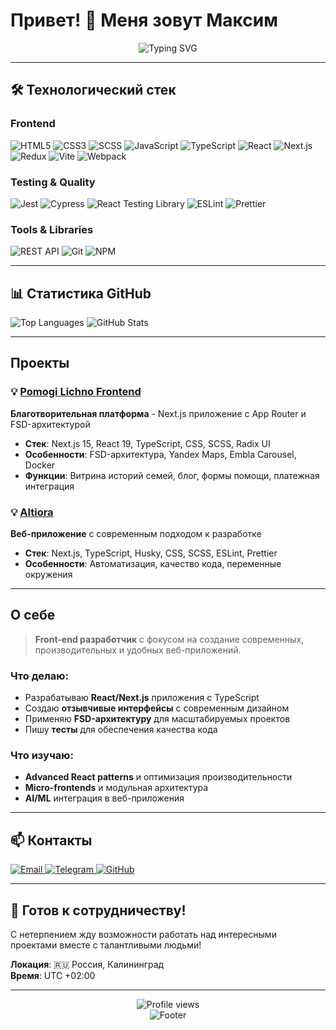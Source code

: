 # Привет! 👋 Меня зовут Максим

<div align="center">
  <img src="https://readme-typing-svg.demolab.com?font=Fira+Code&pause=1000&color=6366F1&center=true&vCenter=true&width=435&lines=Front-end+Developer;React+%26+TypeScript+Enthusiast;Creating+amazing+user+experiences" alt="Typing SVG" />
</div>

---

## 🛠️ Технологический стек

### Frontend

![HTML5](https://img.shields.io/badge/HTML5-E34F26?style=for-the-badge&logo=html5&logoColor=white)
![CSS3](https://img.shields.io/badge/CSS3-1572B6?style=for-the-badge&logo=css3&logoColor=white)
![SCSS](https://img.shields.io/badge/SCSS-CC6699?style=for-the-badge&logo=sass&logoColor=white)
![JavaScript](https://img.shields.io/badge/JavaScript-F7DF1E?style=for-the-badge&logo=javascript&logoColor=black)
![TypeScript](https://img.shields.io/badge/TypeScript-007ACC?style=for-the-badge&logo=typescript&logoColor=white)
![React](https://img.shields.io/badge/React-20232A?style=for-the-badge&logo=react&logoColor=61DAFB)
![Next.js](https://img.shields.io/badge/Next.js-000000?style=for-the-badge&logo=next.js&logoColor=white)
![Redux](https://img.shields.io/badge/Redux-593D88?style=for-the-badge&logo=redux&logoColor=white)
![Vite](https://img.shields.io/badge/Vite-646CFF?style=for-the-badge&logo=vite&logoColor=white)
![Webpack](https://img.shields.io/badge/Webpack-8DD6F9?style=for-the-badge&logo=webpack&logoColor=black)

### Testing & Quality

![Jest](https://img.shields.io/badge/Jest-323330?style=for-the-badge&logo=Jest&logoColor=white)
![Cypress](https://img.shields.io/badge/Cypress-17202C?style=for-the-badge&logo=cypress&logoColor=white)
![React Testing Library](https://img.shields.io/badge/React_Testing_Library-E33332?style=for-the-badge&logo=testing-library&logoColor=white)
![ESLint](https://img.shields.io/badge/ESLint-4B32C3?style=for-the-badge&logo=eslint&logoColor=white)
![Prettier](https://img.shields.io/badge/Prettier-1A2B34?style=for-the-badge&logo=prettier&logoColor=F7B93E)

### Tools & Libraries

![REST API](https://img.shields.io/badge/REST_API-02569B?style=for-the-badge&logo=rest&logoColor=white)
![Git](https://img.shields.io/badge/Git-F05032?style=for-the-badge&logo=git&logoColor=white)
![NPM](https://img.shields.io/badge/NPM-CB3837?style=for-the-badge&logo=npm&logoColor=white)

---

## 📊 Статистика GitHub

<div align=" start">
  <img src="https://github-readme-stats.vercel.app/api/top-langs/?username=mdahovnik&theme=tokyonight&hide_border=true&langs_count=8" alt="Top Languages" />
  <img src="https://github-readme-stats.vercel.app/api?username=mdahovnik&show_icons=true&theme=tokyonight&hide_border=true&count_private=true&include_all_commits=true" alt="GitHub Stats" />
</div>

---

##  Проекты

### 💡 [Pomogi Lichno Frontend](https://github.com/mdahovnik/Pomogi_lichno_frontend)

**Благотворительная платформа** - Next.js приложение с App Router и FSD-архитектурой

-  **Стек**: Next.js 15, React 19, TypeScript, CSS, SCSS, Radix UI
-  **Особенности**: FSD-архитектура, Yandex Maps, Embla Carousel, Docker
-  **Функции**: Витрина историй семей, блог, формы помощи, платежная интеграция


### 💡 [Altiora](https://github.com/mdahovnik/Altiora)

**Веб-приложение** с современным подходом к разработке

-  **Стек**: Next.js, TypeScript, Husky, CSS, SCSS, ESLint, Prettier
-  **Особенности**: Автоматизация, качество кода, переменные окружения

---

##  О себе

> **Front-end разработчик** с фокусом на создание современных, производительных и удобных веб-приложений.

###  Что делаю:

-  Разрабатываю **React/Next.js** приложения с TypeScript
-  Создаю **отзывчивые интерфейсы** с современным дизайном
-  Применяю **FSD-архитектуру** для масштабируемых проектов
-  Пишу **тесты** для обеспечения качества кода

###  Что изучаю:

- **Advanced React patterns** и оптимизация производительности
- **Micro-frontends** и модульная архитектура
- **AI/ML** интеграция в веб-приложения


---

## 📫 Контакты

<div align="start">
  <a href="mailto:your-email@example.com">
    <img src="https://img.shields.io/badge/Email-D14836?style=for-the-badge&logo=gmail&logoColor=white" alt="Email" />
  </a>
  <a href="https://t.me/mdahovnik">
    <img src="https://img.shields.io/badge/Telegram-2CA5E0?style=for-the-badge&logo=telegram&logoColor=white" alt="Telegram" />
  </a>
  <a href="https://github.com/mdahovnik">
    <img src="https://img.shields.io/badge/GitHub-100000?style=for-the-badge&logo=github&logoColor=white" alt="GitHub" />
  </a>
</div>

---

## 💼 Готов к сотрудничеству!

С нетерпением жду возможности работать над интересными проектами вместе с талантливыми людьми!

**Локация**: 🇷🇺 Россия, Калининград  
**Время**: UTC +02:00

---

<div align="center">
  <img src="https://komarev.com/ghpvc/?username=mdahovnik&label=Profile%20views&color=0e75b6&style=flat" alt="Profile views" />
</div>
<div align="center">
  <img src="https://capsule-render.vercel.app/api?type=waving&color=gradient&height=100&section=footer" alt="Footer" />
</div>
